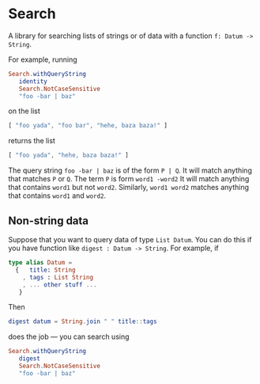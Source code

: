 # Search

A library for searching lists of strings or of 
data with a function `f: Datum -> String`.

For example, running

```elm
Search.withQueryString 
   identity 
   Search.NotCaseSensitive 
   "foo -bar | baz"
```

on the list

```elm
[ "foo yada", "foo bar", "hehe, baza baza!" ]
```

returns the list

```elm
[ "foo yada", "hehe, baza baza!" ]
```

The query string `foo -bar | baz` is of the form 
`P | Q`.  It will match anything that matches `P` 
or `Q`. The term `P` is form `word1 -word2` It will
match anything that contains `word1` but not `word2`.
Similarly, `word1 word2` matches anything that contains
`word1` and `word2`.

## Non-string data

Suppose that you want to query data of type `List Datum`.
You can do this if you have function like 
`digest : Datum -> String`.  For example, if

```elm
type alias Datum = 
  {   title: String
    , tags : List String
    , ... other stuff ... 
   }          
```

Then

```elm
digest datum = String.join " " title::tags
```

does the job — you can search using

```elm
Search.withQueryString 
   digest 
   Search.NotCaseSensitive 
   "foo -bar | baz"
```
